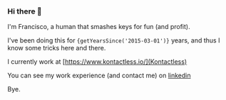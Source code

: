 ### Hi there 👋

I'm Francisco, a human that smashes keys for fun (and profit). 

I've been doing this for `{getYearsSince('2015-03-01')}` years, and thus I know some tricks here and there.

I currently work at [https://www.kontactless.io/](Kontactless)

You can see my work experience (and contact me) on [linkedin](https://www.linkedin.com/in/femhanna/)

Bye.
